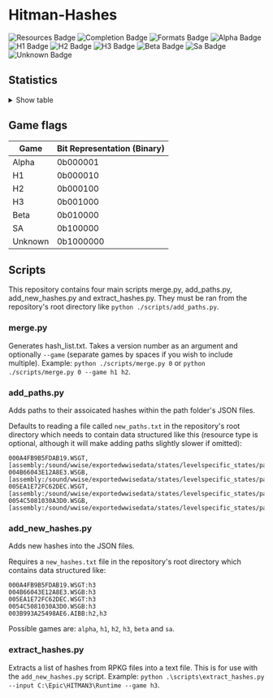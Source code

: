 # Hitman-Hashes
<!-- BADGES_START -->
![Resources Badge](https://img.shields.io/badge/Total%20Resources-1,553,248-blue.svg)
![Completion Badge](https://img.shields.io/badge/Total%20Completion-79.80%25-yellow.svg)
![Formats Badge](https://img.shields.io/badge/Formats%20completed-17/69-blue.svg)
![Alpha Badge](https://img.shields.io/badge/Alpha%20Completion-100.00%25-green.svg)
![H1 Badge](https://img.shields.io/badge/H1%20Completion-83.44%25-yellow.svg)
![H2 Badge](https://img.shields.io/badge/H2%20Completion-82.45%25-yellow.svg)
![H3 Badge](https://img.shields.io/badge/H3%20Completion-80.26%25-yellow.svg)
![Beta Badge](https://img.shields.io/badge/Beta%20Completion-50.10%25-red.svg)
![Sa Badge](https://img.shields.io/badge/Sa%20Completion-90.81%25-green.svg)
![Unknown Badge](https://img.shields.io/badge/Unknown%20Completion-67.31%25-red.svg)
<!-- BADGES_END -->
## Statistics
<details>
<summary>Show table</summary>

<!-- STATISTICS_TABLE_START -->
|File Type|Total Resources|Correct Paths|Correct Percentage|Hints|Hint Percentage|
|---------|---------------|-------------|------------------|-----|---------------|
|AIBB     |1              |1            |100.00%           |0    |0.00%          |
|AIBX     |1              |1            |100.00%           |0    |0.00%          |
|AIBZ     |5              |5            |100.00%           |0    |0.00%          |
|AIRG     |50             |50           |100.00%           |0    |0.00%          |
|ALOC     |26262          |16535        |62.96%            |0    |0.00%          |
|ASEB     |5819           |1703         |29.27%            |0    |0.00%          |
|ASET     |13493          |6164         |45.68%            |0    |0.00%          |
|ASVA     |277            |267          |96.39%            |9    |3.25%          |
|ATMD     |16911          |6458         |38.19%            |0    |0.00%          |
|BMSK     |59             |38           |64.41%            |0    |0.00%          |
|BORG     |6968           |2621         |37.61%            |0    |0.00%          |
|BOXC     |41             |40           |97.56%            |0    |0.00%          |
|CBLU     |2646           |2646         |100.00%           |0    |0.00%          |
|CLNG     |4              |0            |0.00%             |0    |0.00%          |
|CPPT     |2646           |2646         |100.00%           |0    |0.00%          |
|CRMD     |55             |49           |89.09%            |1    |1.82%          |
|DITL     |4              |0            |0.00%             |0    |0.00%          |
|DLGE     |48637          |46016        |94.61%            |2371 |4.87%          |
|DSWB     |5              |0            |0.00%             |5    |100.00%        |
|ECPB     |2835           |0            |0.00%             |0    |0.00%          |
|ECPT     |2835           |0            |0.00%             |0    |0.00%          |
|ENUM     |2              |1            |50.00%            |1    |50.00%         |
|ERES     |270            |266          |98.52%            |3    |1.11%          |
|FXAC     |4              |4            |100.00%           |0    |0.00%          |
|FXAS     |349991         |349282       |99.80%            |0    |0.00%          |
|GFXF     |41             |41           |100.00%           |0    |0.00%          |
|GFXI     |11862          |9231         |77.82%            |1438 |12.12%         |
|GFXV     |318            |119          |37.42%            |196  |61.64%         |
|GIDX     |1              |1            |100.00%           |0    |0.00%          |
|HIKC     |2              |2            |100.00%           |0    |0.00%          |
|JSON     |3138           |1494         |47.61%            |1406 |44.81%         |
|LINE     |32132          |25896        |80.59%            |1479 |4.60%          |
|LOCM     |16             |14           |87.50%            |0    |0.00%          |
|LOCR     |9631           |6531         |67.81%            |510  |5.30%          |
|MATB     |5454           |4801         |88.03%            |644  |11.81%         |
|MATE     |1102           |833          |75.59%            |0    |0.00%          |
|MATI     |18663          |17378        |93.11%            |1274 |6.83%          |
|MATT     |5453           |4800         |88.02%            |644  |11.81%         |
|MJBA     |19585          |7363         |37.60%            |0    |0.00%          |
|MRTN     |2248           |1074         |47.78%            |0    |0.00%          |
|MRTR     |853            |85           |9.96%             |0    |0.00%          |
|NAVP     |78             |76           |97.44%            |1    |1.28%          |
|ORES     |9              |7            |77.78%            |0    |0.00%          |
|PREL     |142            |142          |100.00%           |0    |0.00%          |
|PRIM     |42747          |21861        |51.14%            |241  |0.56%          |
|REPO     |2              |2            |100.00%           |0    |0.00%          |
|RTLV     |142            |0            |0.00%             |137  |96.48%         |
|SCDA     |877            |818          |93.27%            |0    |0.00%          |
|SDEF     |501            |501          |100.00%           |0    |0.00%          |
|TBLU     |56006          |39477        |70.49%            |16322|29.14%         |
|TELI     |65278          |34674        |53.12%            |0    |0.00%          |
|TEMP     |85564          |58491        |68.36%            |26764|31.28%         |
|TEXD     |43348          |32260        |74.42%            |9766 |22.53%         |
|TEXT     |44127          |32607        |73.89%            |10453|23.69%         |
|UICB     |393            |393          |100.00%           |0    |0.00%          |
|UICT     |393            |393          |100.00%           |0    |0.00%          |
|VIDB     |95             |0            |0.00%             |94   |98.95%         |
|VTXD     |11307          |8695         |76.90%            |0    |0.00%          |
|WBNK     |845            |815          |96.45%            |0    |0.00%          |
|WMDA     |9              |9            |100.00%           |0    |0.00%          |
|WSGB     |142            |131          |92.25%            |11   |7.75%          |
|WSGT     |142            |131          |92.25%            |11   |7.75%          |
|WSWB     |61             |46           |75.41%            |15   |24.59%         |
|WSWT     |66             |46           |69.70%            |20   |30.30%         |
|WWEM     |381513         |271538       |71.17%            |85030|22.29%         |
|WWES     |185980         |185980       |100.00%           |0    |0.00%          |
|WWEV     |26075          |19818        |76.00%            |6257 |24.00%         |
|WWFX     |17082          |16189        |94.77%            |0    |0.00%          |
|YSHP     |4              |3            |75.00%            |1    |25.00%         |
<!-- STATISTICS_TABLE_END -->
</details>

## Game flags
| Game    | Bit Representation (Binary) |
| ------- | --------------------------- |
| Alpha   | 0b000001                    |
| H1      | 0b000010                    |
| H2      | 0b000100                    |
| H3      | 0b001000                    |
| Beta    | 0b010000                    |
| SA      | 0b100000                    |
| Unknown | 0b1000000                   |

## Scripts
This repository contains four main scripts merge.py, add_paths.py, add_new_hashes.py and extract_hashes.py. They must be ran from the repository's root directory like `python ./scripts/add_paths.py`.

### merge.py
Generates hash_list.txt. Takes a version number as an argument and optionally `--game` (separate games by spaces if you wish to include multiple). Example: `python ./scripts/merge.py 0` or `python ./scripts/merge.py 0 --game h1 h2`.

### add_paths.py
Adds paths to their assoicated hashes within the path folder's JSON files.

Defaults to reading a file called `new_paths.txt` in the repository's root directory which needs to contain data structured like this (resource type is optional, although it will make adding paths slightly slower if omitted):

```
000A4FB9B5FDAB19.WSGT,[assembly:/sound/wwise/exportedwwisedata/states/levelspecific_states/paris/fashionshowmusic_level_state.wwisestategroup].pc_entitytype
004B66043E12A8E3.WSGB,[assembly:/sound/wwise/exportedwwisedata/states/levelspecific_states/paris/fashionshowmusic_level_state.wwisestategroup].pc_entityblueprint
005EA1E72FC62DEC.WSGT,[assembly:/sound/wwise/exportedwwisedata/states/levelspecific_states/paris/paris_rain_puddle_state.wwisestategroup].pc_entitytype
0054C5081030A3D0.WSGB,[assembly:/sound/wwise/exportedwwisedata/states/levelspecific_states/paris/paris_rain_puddle_state.wwisestategroup].pc_entityblueprint
```

### add_new_hashes.py
Adds new hashes into the JSON files.

Requires a `new_hashes.txt` file in the repository's root directory which contains data structured like:

```
000A4FB9B5FDAB19.WSGT:h3
004B66043E12A8E3.WSGB:h3
005EA1E72FC62DEC.WSGT:h3
0054C5081030A3D0.WSGB:h3
003B993A25498AE6.AIBB:h2,h3
```

Possible games are: `alpha`, `h1`, `h2`, `h3`, `beta` and `sa`.

### extract_hashes.py
Extracts a list of hashes from RPKG files into a text file. This is for use with the `add_new_hashes.py` script. Example: `python .\scripts\extract_hashes.py --input C:\Epic\HITMAN3\Runtime --game h3`.